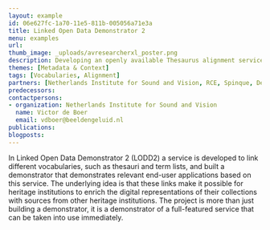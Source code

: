 ```yaml
---
layout: example
id: 06e627fc-1a70-11e5-811b-005056a71e3a
title: Linked Open Data Demonstrator 2
menu: examples
url: 
thumb_image: _uploads/avresearcherxl_poster.png
description: Developing an openly available Thesaurus alignment service for Dutch heritage institutions
themes: [Metadata & Context]
tags: [Vocabularies, Alignment]
partners: [Netherlands Institute for Sound and Vision, RCE, Spinque, Delving]
predecessors: 
contactpersons: 
- organization: Netherlands Institute for Sound and Vision
  name: Victor de Boer
  email: vdboer@beeldengeluid.nl
publications: 
blogposts: 
---
```

<p>In Linked Open Data Demonstrator 2 (LODD2) a service is developed to link different vocabularies, such as thesauri and term lists, and built a demonstrator that demonstrates relevant end-user applications based on this service. The underlying idea is that these links make it possible for heritage institutions to enrich the digital representations of their collections with sources from other heritage institutions. The project is more than just building a demonstrator, it is a demonstrator of a full-featured service that can be taken into use immediately.</p>
